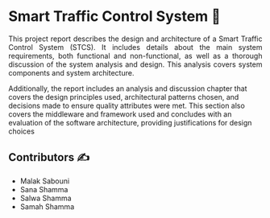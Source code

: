# Smart Traffic Control System 🚦

<p align="justify">
This project report describes the design and architecture of a Smart Traffic Control System
(STCS). It includes details about the main system requirements, both functional and
non-functional, as well as a thorough discussion of the system analysis and design. This
analysis covers system components and system architecture.

Additionally, the report includes an analysis and discussion chapter that covers the design
principles used, architectural patterns chosen, and decisions made to ensure quality attributes
were met. This section also covers the middleware and framework used and concludes with
an evaluation of the software architecture, providing justifications for design choices
</p>

## Contributors ✍️

- Malak Sabouni
- Sana Shamma
- Salwa Shamma
- Samah Shamma
